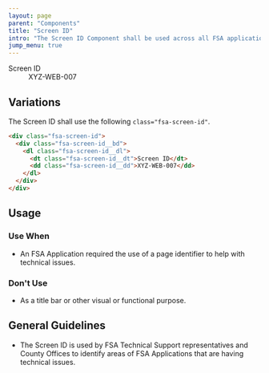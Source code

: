```yaml
---
layout: page
parent: "Components"
title: "Screen ID"
intro: "The Screen ID Component shall be used across all FSA applications to better identify technical issues."
jump_menu: true
---
```


<div class="fsa-screen-id">
  <div class="fsa-screen-id__bd">
    <dl class="fsa-screen-id__dl">
      <dt class="fsa-screen-id__dt">Screen ID</dt>
      <dd class="fsa-screen-id__dd">XYZ-WEB-007</dd>
    </dl>
  </div>
</div>

## Variations

The Screen ID shall use the following `class="fsa-screen-id"`.

```html
<div class="fsa-screen-id">
  <div class="fsa-screen-id__bd">
    <dl class="fsa-screen-id__dl">
      <dt class="fsa-screen-id__dt">Screen ID</dt>
      <dd class="fsa-screen-id__dd">XYZ-WEB-007</dd>
    </dl>
  </div>
</div>
```

## Usage

### Use When

* An FSA Application required the use of a page identifier to help with technical issues.

### Don't Use

* As a title bar or other visual or functional purpose.

## General Guidelines

* The Screen ID is used by FSA Technical Support representatives and County Offices to identify areas of FSA Applications that are having technical issues.
